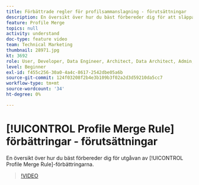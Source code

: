```yaml
---
title: Förbättrade regler för profilsammanslagning - förutsättningar
description: En översikt över hur du bäst förbereder dig för att släppa förbättringar av profilkopplingsregel.
feature: Profile Merge
topics: null
activity: understand
doc-type: feature video
team: Technical Marketing
thumbnail: 28971.jpg
kt: 3692
role: User, Developer, Data Engineer, Architect, Data Architect, Admin, Leader
level: Beginner
exl-id: f455c256-30a0-4a4c-8617-2542dbe05a6b
source-git-commit: 124f03208f2b4e3b109b3f02a2d3d59210da5cc7
workflow-type: tm+mt
source-wordcount: '34'
ht-degree: 0%

---
```


# [!UICONTROL Profile Merge Rule] förbättringar - förutsättningar

En översikt över hur du bäst förbereder dig för utgåvan av [!UICONTROL Profile Merge Rule]-förbättringarna.

>[!VIDEO](https://video.tv.adobe.com/v/28971/?quality=12)
